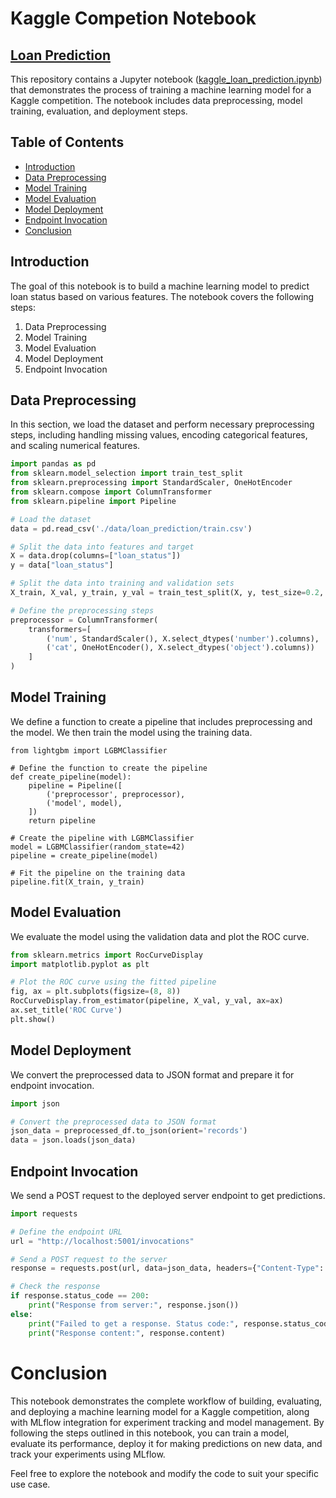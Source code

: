 # Kaggle Competion Notebook
## [Loan Prediction](https://www.kaggle.com/competitions/playground-series-s4e10)

This repository contains a Jupyter notebook ([kaggle_loan_prediction.ipynb](https://github.com/chusk2/kaggle_loan_prediction/blob/main/kaggle_loan_prediction.ipynb)) that demonstrates the process of training a machine learning model for a Kaggle competition. The notebook includes data preprocessing, model training, evaluation, and deployment steps.

## Table of Contents

- [Introduction](#introduction)
- [Data Preprocessing](#data-preprocessing)
- [Model Training](#model-training)
- [Model Evaluation](#model-evaluation)
- [Model Deployment](#model-deployment)
- [Endpoint Invocation](#endpoint-invocation)
- [Conclusion](#conclusion)

## Introduction

The goal of this notebook is to build a machine learning model to predict loan status based on various features. The notebook covers the following steps:
1. Data Preprocessing
2. Model Training
3. Model Evaluation
4. Model Deployment
5. Endpoint Invocation

## Data Preprocessing

In this section, we load the dataset and perform necessary preprocessing steps, including handling missing values, encoding categorical features, and scaling numerical features.

```python
import pandas as pd
from sklearn.model_selection import train_test_split
from sklearn.preprocessing import StandardScaler, OneHotEncoder
from sklearn.compose import ColumnTransformer
from sklearn.pipeline import Pipeline

# Load the dataset
data = pd.read_csv('./data/loan_prediction/train.csv')

# Split the data into features and target
X = data.drop(columns=["loan_status"])
y = data["loan_status"]

# Split the data into training and validation sets
X_train, X_val, y_train, y_val = train_test_split(X, y, test_size=0.2, random_state=42)

# Define the preprocessing steps
preprocessor = ColumnTransformer(
    transformers=[
        ('num', StandardScaler(), X.select_dtypes('number').columns),
        ('cat', OneHotEncoder(), X.select_dtypes('object').columns))
    ]
)
```

## Model Training
We define a function to create a pipeline that includes preprocessing and the model. We then train the model using the training data.

```
from lightgbm import LGBMClassifier

# Define the function to create the pipeline
def create_pipeline(model):
    pipeline = Pipeline([
        ('preprocessor', preprocessor),
        ('model', model),
    ])
    return pipeline

# Create the pipeline with LGBMClassifier
model = LGBMClassifier(random_state=42)
pipeline = create_pipeline(model)

# Fit the pipeline on the training data
pipeline.fit(X_train, y_train)
```

## Model Evaluation

We evaluate the model using the validation data and plot the ROC curve.

```python
from sklearn.metrics import RocCurveDisplay
import matplotlib.pyplot as plt

# Plot the ROC curve using the fitted pipeline
fig, ax = plt.subplots(figsize=(8, 8))
RocCurveDisplay.from_estimator(pipeline, X_val, y_val, ax=ax)
ax.set_title('ROC Curve')
plt.show()
```

## Model Deployment

We convert the preprocessed data to JSON format and prepare it for endpoint invocation.

```python
import json

# Convert the preprocessed data to JSON format
json_data = preprocessed_df.to_json(orient='records')
data = json.loads(json_data)
```

## Endpoint Invocation

We send a POST request to the deployed server endpoint to get predictions.

```python
import requests

# Define the endpoint URL
url = "http://localhost:5001/invocations"

# Send a POST request to the server
response = requests.post(url, data=json_data, headers={"Content-Type": "application/json"})

# Check the response
if response.status_code == 200:
    print("Response from server:", response.json())
else:
    print("Failed to get a response. Status code:", response.status_code)
    print("Response content:", response.content)
```

# Conclusion

This notebook demonstrates the complete workflow of building, evaluating, and deploying a machine learning model for a Kaggle competition, along with MLflow integration for experiment tracking and model management. By following the steps outlined in this notebook, you can train a model, evaluate its performance, deploy it for making predictions on new data, and track your experiments using MLflow.

Feel free to explore the notebook and modify the code to suit your specific use case.